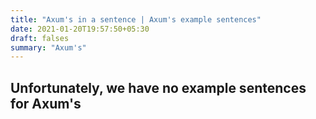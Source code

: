 ```yaml
---
title: "Axum's in a sentence | Axum's example sentences"
date: 2021-01-20T19:57:50+05:30
draft: falses
summary: "Axum's"
---
```

## Unfortunately, we have no example sentences for Axum's                 
